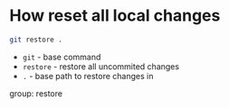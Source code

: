 # How reset all local changes

```bash
git restore .
```

- `git` - base command
- `restore` - restore all uncommited changes
- `.` - base path to restore changes in

group: restore


